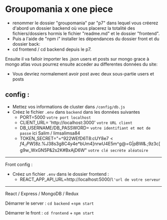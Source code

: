#   Groupomania x one piece 

- renommer le dossier "groupomania" par "p7" dans lequel vous créerez d'abord un dossier backend où vous placerez la totalité des fichiers/dossiers hormis le fichier "readme.md" et le dossier "frontend".
- Puis a l'aide de "npm i" installer les dépendances du dossier front et du dossier back: 
 - cd frontend / cd backend depuis le p7.
 

Ensuite il va falloir importer les .json users et posts sur mongo grace à mongo atlas vous pourrez ensuite acceder au differentes données du site:
- Vous devriez normalement avoir post avec deux sous-partie users et posts


## config :

-   Mettez vos informations de cluster dans  `/config/db.js`
-   Créez le fichier  `.env`  dans  `backend`  dans les données suivantes
    -   PORT=5000  `votre port localhost`
    -   CLIENT_URL= 'http://localhost:3000' `votre URL client`
    -   DB_USERNAME/DB_PASSWORD= `votre identifiant et mot de passe` ici Salim / limsalimsa84
    - TOKEN_SECRET="=^922WEfD6T8:cUY8e$7<f4,_!PW$]8z.%J38s3g8C4y4e*bUm4]nrwU4E5m^g@=G|pBW&.;9z3c[g9w_WxGN5P&2s2K#BxAjD6W"  `votre clé secrète aléatoire`

----------

Front config :

-   Créez un fichier  `.env`  dans le dossier frontend :
    -   REACT_APP_API_URL=http://localhost:5000/`l'url de votre serveur`

-------

React / Express / MongoDB / Redux

Démarrer le server :  `cd backend` +`npm start`

Démarrer le front :  `cd frontend`  +  `npm start`

